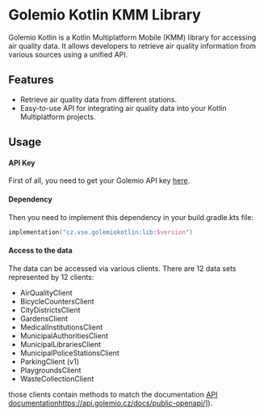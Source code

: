 # Golemio Kotlin KMM Library

Golemio Kotlin is a Kotlin Multiplatform Mobile (KMM) library for accessing air quality data. It allows developers to retrieve air quality information from various sources using a unified API.

## Features

- Retrieve air quality data from different stations.
- Easy-to-use API for integrating air quality data into your Kotlin Multiplatform projects.

## Usage
#### API Key
First of all, you need to get your Golemio API key [here](https://api.golemio.cz/api-keys).
#### Dependency
Then you need to implement this dependency in your build.gradle.kts file:
```kotlin
implementation("cz.vse.golemiokotlin:lib:$version")
```
#### Access to the data
The data can be accessed via various clients. There are 12 data sets represented by 12 clients:

* AirQualityClient
* BicycleCountersClient
* CityDistrictsClient
* GardensClient
* MedicalInstitutionsClient
* MunicipalAuthoritiesClient
* MunicipalLibrariesClient
* MunicipalPoliceStationsClient
* ParkingClient (v1)
* PlaygroundsClient
* WasteCollectionClient

those clients contain methods to match the documentation [API documentation]([https://api.golemio.cz/docs/public-openapi/)https://api.golemio.cz/docs/public-openapi/]).
